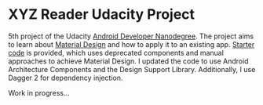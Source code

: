 # XYZ Reader Udacity Project

5th project of the Udacity [Android Developer Nanodegree](https://de.udacity.com/course/android-developer-nanodegree-by-google--nd801).
The project aims to learn about [Material Design](https://material.io/design/) and how to apply it to an existing app.
[Starter code](https://github.com/udacity/xyz-reader-starter-code) is provided, which uses deprecated components and manual approaches to achieve Material Design.
I updated the code to use Android Architecture Components and the Design Support Library.
Additionally, I use Dagger 2 for dependency injection.

Work in progress...